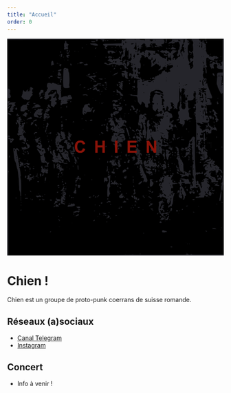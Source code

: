```yaml
---
title: "Accueil"
order: 0
---
```

![Chien une sorte de proto-punk cohérent](images/chien.png)

# Chien !
Chien est un groupe de proto-punk coerrans de suisse romande.

## Réseaux (a)sociaux
* [Canal Telegram](https://t.me/+8ba_JnCbH3hjMDM8)
* [Instagram](https://www.instagram.com/protochien/)

## Concert
* Info à venir ! 